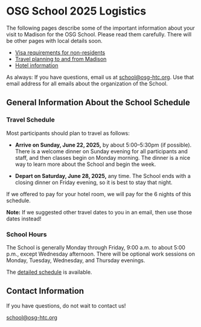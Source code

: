 # OSG School 2025 Logistics

The following pages describe some of the important information about your visit to Madison for the OSG School.
Please read them carefully.
There will be other pages with local details soon.

-   [Visa requirements for non-residents](visas.md)
-   [Travel planning to and from Madison](travel-planning.md)
-   [Hotel information](hotel.md)

As always: If you have questions, email us at <school@osg-htc.org>.
Use that email address for all emails about the organization of the School.

## General Information About the School Schedule

### Travel Schedule

Most participants should plan to travel as follows:

-   **Arrive on Sunday, June 22, 2025,** by about 5:00–5:30pm (if possible).
    There is a welcome dinner on Sunday evening for all participants and staff,
    and then classes begin on Monday morning.
    The dinner is a nice way to learn more about the School and begin the week.

-   **Depart on Saturday, June 28, 2025,** any time.
    The School ends with a closing dinner on Friday evening,
    so it is best to stay that night.

If we offered to pay for your hotel room, we will pay for the 6 nights of this schedule.

**Note:** If we suggested other travel dates to you in an email, then use those dates instead!

### School Hours

The School is generally Monday through Friday, 9:00 a.m. to about 5:00 p.m.,
except Wednesday afternoon.
There will be optional work sessions on Monday, Tuesday, Wednesday, and Thursday evenings.

The [detailed schedule](../schedule.md) is available.

## Contact Information

If you have questions, do not wait to contact us!

<school@osg-htc.org>
